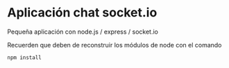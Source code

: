 # Aplicación chat socket.io

Pequeña aplicación con node.js / express / socket.io

Recuerden que deben de reconstruir los módulos de node con el comando

```node.js
npm install
```